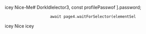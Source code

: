 
icey
Nice-Me# DorkIdlelector3, 
        const profilePasswof
        ].password;

                        await page4.waitForSelector(elementSel
icey
Nice
icey
